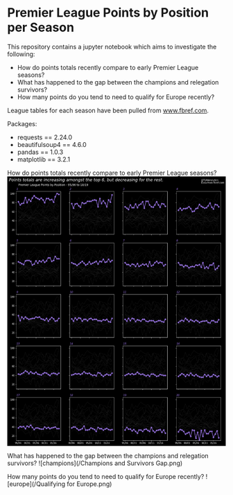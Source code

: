 # Premier League Points by Position per Season

This repository contains a jupyter notebook which aims to  investigate the following:

- How do points totals recently compare to early Premier League seasons?
- What has happened to the gap between the champions and relegation survivors?
- How many points do you tend to need to qualify for Europe recently?

League tables for each season have been pulled from www.fbref.com.

Packages:
- requests == 2.24.0
- beautifulsoup4 == 4.6.0
- pandas == 1.0.3
- matplotlib == 3.2.1

How do points totals recently compare to early Premier League seasons?
<img src="Premier League Points Totals by Position.png" align="center">

What has happened to the gap between the champions and relegation survivors?
![champions](/Champions and Survivors Gap.png)

How many points do you tend to need to qualify for Europe recently?
![europe](/Qualifying for Europe.png)
